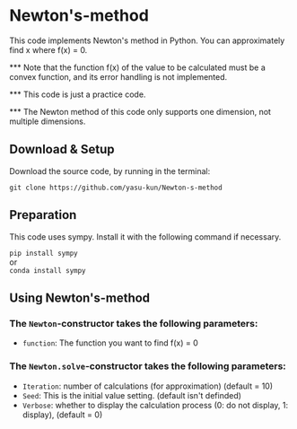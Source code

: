 # Newton's-method
This code implements Newton's method in Python.
You can approximately find x where f(x) = 0.

*** Note that the function f(x) of the value to be calculated must be a convex function, and its error handling is not implemented.  

*** This code is just a practice code.  

*** The Newton method of this code only supports one dimension, not multiple dimensions.  

## Download & Setup
Download the source code, by running in the terminal:
```
git clone https://github.com/yasu-kun/Newton-s-method
```

## Preparation
This code uses sympy.
Install it with the following command if necessary.


```pip install sympy```  
         or  
```conda install sympy```


## Using Newton's-method
### The `Newton`-constructor takes the following parameters:
* `function`: The function you want to find f(x) = 0


### The `Newton.solve`-constructor takes the following parameters:

* `Iteration`: number of calculations (for approximation) (default = 10)
* `Seed`: This is the initial value setting. (default isn't definded)
* `Verbose`: whether to display the calculation process (0: do not display, 1: display), (default = 0)
